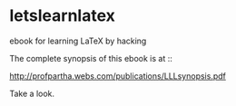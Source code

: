 letslearnlatex
==============

ebook for learning LaTeX by hacking


The complete synopsis of this ebook is at ::

http://profpartha.webs.com/publications/LLLsynopsis.pdf

Take a look.
